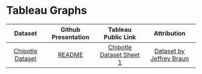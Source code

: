 # Tableau Graphs


|   Dataset   |   Github Presentation |  Tableau Public Link  |   Attribution   |  
|:--------------:|:-------------:|:-------------:|:-----------:|
|[Chipotle Dataset](https://github.com/jbrdge/TableauProjects/blob/master/Datasources/Chipotle/chipotle_stores.xlsx)|[README](https://github.com/jbrdge/TableauProjects/blob/master/Datasources/Chipotle/)|[Chipotle Dataset Sheet 1](https://public.tableau.com/profile/jacob.breckenridge#!/vizhome/ChipotleDataset/Sheet1)|[Dataset by Jeffrey Braun](https://www.kaggle.com/jeffreybraun/chipotle-locations?select=chipotle_stores.csv)|